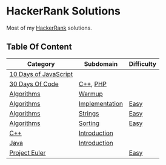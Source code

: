 # HackerRank Solutions

Most of my [HackerRank](https://www.hackerrank.com/wolfthread) solutions.

## Table Of Content

| Category                                       | Subdomain                                              | Difficulty                             |
| ---------------------------------------------- | ------------------------------------------------------ | -------------------------------------- |
| [10 Days of JavaScript](10-days-of-javascript) |                                                        |                                        |
| [30 Days Of Code](30-days-of-code)             | [C++](30-days-of-code/cpp), [PHP](30-days-of-code/php) |                                        |
| [Algorithms](algorithms)                       | [Warmup](algorithms/warmup)                            |                                        |
| [Algorithms](algorithms)                       | [Implementation](algorithms/implementation)            | [Easy](algorithms/implementation/easy) |
| [Algorithms](algorithms)                       | [Strings](algorithms/strings)                          | [Easy](algorithms/strings/easy)        |
| [Algorithms](algorithms)                       | [Sorting](algorithms/sorting)                          | [Easy](algorithms/sorting/easy)        |
| [C++](cpp)                                     | [Introduction](cpp/introduction)                       |                                        |
| [Java](java)                                   | [Introduction](java/introduction)                      |                                        |
| [Project Euler](project-euler)                 |                                                        | [Easy](project-euler/easy)             |
